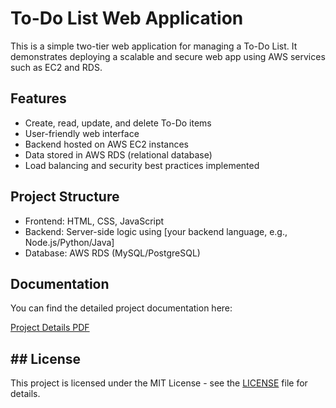# To-Do List Web Application

This is a simple two-tier web application for managing a To-Do List. It demonstrates deploying a scalable and secure web app using AWS services such as EC2 and RDS.

## Features

- Create, read, update, and delete To-Do items
- User-friendly web interface
- Backend hosted on AWS EC2 instances
- Data stored in AWS RDS (relational database)
- Load balancing and security best practices implemented

## Project Structure

- Frontend: HTML, CSS, JavaScript
- Backend: Server-side logic using [your backend language, e.g., Node.js/Python/Java]
- Database: AWS RDS (MySQL/PostgreSQL)

 ## Documentation

You can find the detailed project documentation here:

[Project Details PDF](./doc/To-do-list.pdf)

## ## License

This project is licensed under the MIT License - see the [LICENSE](LICENSE) file for details.


